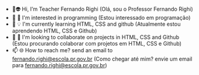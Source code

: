 - 👋:alien: Hi, I’m Teacher Fernando Righi (Olá, sou o Professor Fernando Righi)
- 👀 :mag_right: I'm interested in programming (Estou interessado em programação)
- 🌱 :bulb: I'm currently learning HTML, CSS and github (Atualmente estou aprendendo HTML, CSS e Github)
- 💞️ :open_hands: I'm looking to collaborate on projects in HTML, CSS and Github (Estou procurando colaborar com projetos em HTML, CSS e Github)
- 📫 :globe_with_meridians: How to reach me? send an email to fernando.righi@escola.pr.gov.br (Como chegar até mim? envie um email para fernando.righi@escola.pr.gov.br)

<!---
fernando-righi/fernando-righi is a ✨ special ✨ repository because its `README.md` (this file) appears on your GitHub profile.
You can click the Preview link to take a look at your changes.
--->
